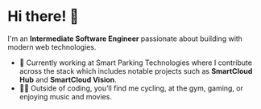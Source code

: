 # Hi there! 👋

I'm an **Intermediate Software Engineer** passionate about building with modern web technologies.

- 🚀 Currently working at Smart Parking Technologies where I contribute across the stack which includes notable projects such as **SmartCloud Hub** and **SmartCloud Vision**.
- 🚴‍♂️ Outside of coding, you’ll find me cycling, at the gym, gaming, or enjoying music and movies.

